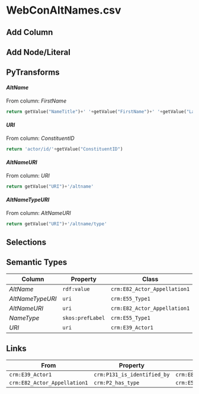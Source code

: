 # WebConAltNames.csv

## Add Column

## Add Node/Literal

## PyTransforms
#### _AltName_
From column: _FirstName_
``` python
return getValue("NameTitle")+' '+getValue("FirstName")+' '+getValue("LastName")+' '+getValue("Suffix")
```

#### _URI_
From column: _ConstituentID_
``` python
return 'actor/id/'+getValue("ConstituentID")
```

#### _AltNameURI_
From column: _URI_
``` python
return getValue("URI")+'/altname'
```

#### _AltNameTypeURI_
From column: _AltNameURI_
``` python
return getValue("URI")+'/altname/type'
```


## Selections

## Semantic Types
| Column | Property | Class |
|  ----- | -------- | ----- |
| _AltName_ | `rdf:value` | `crm:E82_Actor_Appellation1`|
| _AltNameTypeURI_ | `uri` | `crm:E55_Type1`|
| _AltNameURI_ | `uri` | `crm:E82_Actor_Appellation1`|
| _NameType_ | `skos:prefLabel` | `crm:E55_Type1`|
| _URI_ | `uri` | `crm:E39_Actor1`|


## Links
| From | Property | To |
|  --- | -------- | ---|
| `crm:E39_Actor1` | `crm:P131_is_identified_by` | `crm:E82_Actor_Appellation1`|
| `crm:E82_Actor_Appellation1` | `crm:P2_has_type` | `crm:E55_Type1`|
